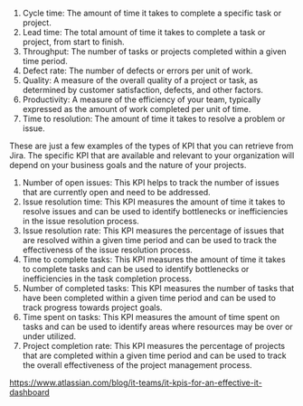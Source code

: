 1. Cycle time: The amount of time it takes to complete a specific task or project.
2. Lead time: The total amount of time it takes to complete a task or project, from start to finish.
3. Throughput: The number of tasks or projects completed within a given time period.
4. Defect rate: The number of defects or errors per unit of work.
5. Quality: A measure of the overall quality of a project or task, as determined by customer satisfaction, defects, and other factors.
6. Productivity: A measure of the efficiency of your team, typically expressed as the amount of work completed per unit of time.
7. Time to resolution: The amount of time it takes to resolve a problem or issue.

These are just a few examples of the types of KPI that you can retrieve from Jira. The specific KPI that are available and relevant to your organization will depend on your business goals and the nature of your projects.



1. Number of open issues: This KPI helps to track the number of issues that are currently open and need to be addressed.
2. Issue resolution time: This KPI measures the amount of time it takes to resolve issues and can be used to identify bottlenecks or inefficiencies in the issue resolution process.
3. Issue resolution rate: This KPI measures the percentage of issues that are resolved within a given time period and can be used to track the effectiveness of the issue resolution process.
4. Time to complete tasks: This KPI measures the amount of time it takes to complete tasks and can be used to identify bottlenecks or inefficiencies in the task completion process.
5. Number of completed tasks: This KPI measures the number of tasks that have been completed within a given time period and can be used to track progress towards project goals.
6. Time spent on tasks: This KPI measures the amount of time spent on tasks and can be used to identify areas where resources may be over or under utilized.
7. Project completion rate: This KPI measures the percentage of projects that are completed within a given time period and can be used to track the overall effectiveness of the project management process.

https://www.atlassian.com/blog/it-teams/it-kpis-for-an-effective-it-dashboard